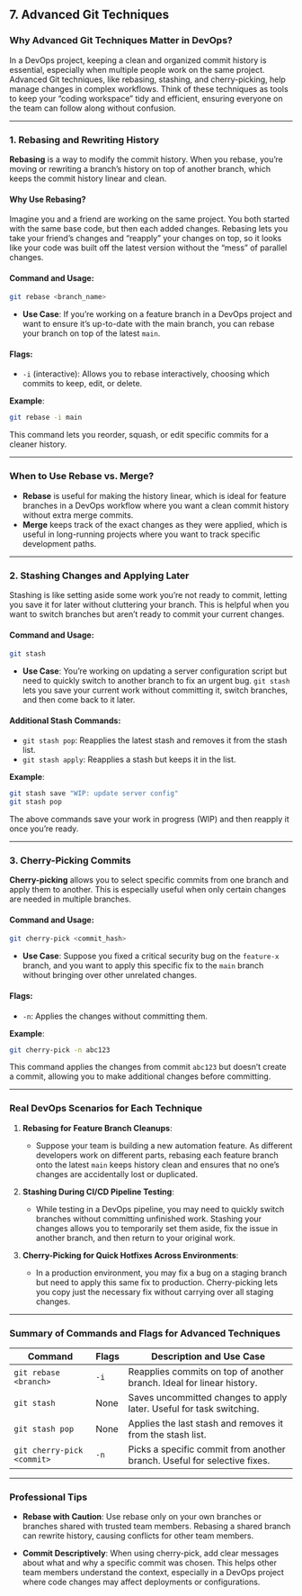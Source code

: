 ## **7. Advanced Git Techniques**

### **Why Advanced Git Techniques Matter in DevOps?**

In a DevOps project, keeping a clean and organized commit history is essential, especially when multiple people work on the same project. Advanced Git techniques, like rebasing, stashing, and cherry-picking, help manage changes in complex workflows. Think of these techniques as tools to keep your “coding workspace” tidy and efficient, ensuring everyone on the team can follow along without confusion.

---

### **1. Rebasing and Rewriting History**

**Rebasing** is a way to modify the commit history. When you rebase, you’re moving or rewriting a branch’s history on top of another branch, which keeps the commit history linear and clean.

#### **Why Use Rebasing?**

Imagine you and a friend are working on the same project. You both started with the same base code, but then each added changes. Rebasing lets you take your friend’s changes and “reapply” your changes on top, so it looks like your code was built off the latest version without the “mess” of parallel changes.

#### **Command and Usage**:
```bash
git rebase <branch_name>
```
- **Use Case**: If you’re working on a feature branch in a DevOps project and want to ensure it’s up-to-date with the main branch, you can rebase your branch on top of the latest `main`.

#### **Flags**:
- `-i` (interactive): Allows you to rebase interactively, choosing which commits to keep, edit, or delete.
  
**Example**:
```bash
git rebase -i main
```
This command lets you reorder, squash, or edit specific commits for a cleaner history.

---

### **When to Use Rebase vs. Merge?**

- **Rebase** is useful for making the history linear, which is ideal for feature branches in a DevOps workflow where you want a clean commit history without extra merge commits.
- **Merge** keeps track of the exact changes as they were applied, which is useful in long-running projects where you want to track specific development paths.

---

### **2. Stashing Changes and Applying Later**

Stashing is like setting aside some work you’re not ready to commit, letting you save it for later without cluttering your branch. This is helpful when you want to switch branches but aren’t ready to commit your current changes.

#### **Command and Usage**:
```bash
git stash
```
- **Use Case**: You’re working on updating a server configuration script but need to quickly switch to another branch to fix an urgent bug. `git stash` lets you save your current work without committing it, switch branches, and then come back to it later.

#### **Additional Stash Commands**:
- `git stash pop`: Reapplies the latest stash and removes it from the stash list.
- `git stash apply`: Reapplies a stash but keeps it in the list.

**Example**:
```bash
git stash save "WIP: update server config"
git stash pop
```
The above commands save your work in progress (WIP) and then reapply it once you’re ready.

---

### **3. Cherry-Picking Commits**

**Cherry-picking** allows you to select specific commits from one branch and apply them to another. This is especially useful when only certain changes are needed in multiple branches.

#### **Command and Usage**:
```bash
git cherry-pick <commit_hash>
```
- **Use Case**: Suppose you fixed a critical security bug on the `feature-x` branch, and you want to apply this specific fix to the `main` branch without bringing over other unrelated changes.

#### **Flags**:
- `-n`: Applies the changes without committing them.
  
**Example**:
```bash
git cherry-pick -n abc123
```
This command applies the changes from commit `abc123` but doesn’t create a commit, allowing you to make additional changes before committing.

---

### **Real DevOps Scenarios for Each Technique**

1. **Rebasing for Feature Branch Cleanups**:
   - Suppose your team is building a new automation feature. As different developers work on different parts, rebasing each feature branch onto the latest `main` keeps history clean and ensures that no one’s changes are accidentally lost or duplicated.
   
2. **Stashing During CI/CD Pipeline Testing**:
   - While testing in a DevOps pipeline, you may need to quickly switch branches without committing unfinished work. Stashing your changes allows you to temporarily set them aside, fix the issue in another branch, and then return to your original work.

3. **Cherry-Picking for Quick Hotfixes Across Environments**:
   - In a production environment, you may fix a bug on a staging branch but need to apply this same fix to production. Cherry-picking lets you copy just the necessary fix without carrying over all staging changes.

---

### **Summary of Commands and Flags for Advanced Techniques**

| Command                     | Flags         | Description and Use Case |
|-----------------------------|---------------|--------------------------|
| `git rebase <branch>`       | `-i`         | Reapplies commits on top of another branch. Ideal for linear history. |
| `git stash`                 | None         | Saves uncommitted changes to apply later. Useful for task switching. |
| `git stash pop`             | None         | Applies the last stash and removes it from the stash list. |
| `git cherry-pick <commit>`  | `-n`         | Picks a specific commit from another branch. Useful for selective fixes. |

---

### **Professional Tips**

- **Rebase with Caution**: Use rebase only on your own branches or branches shared with trusted team members. Rebasing a shared branch can rewrite history, causing conflicts for other team members.
  
- **Commit Descriptively**: When using cherry-pick, add clear messages about what and why a specific commit was chosen. This helps other team members understand the context, especially in a DevOps project where code changes may affect deployments or configurations.
